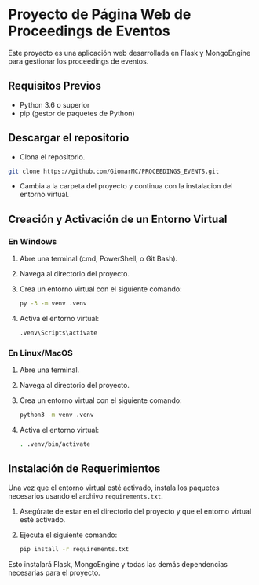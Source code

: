 # Proyecto de Página Web de Proceedings de Eventos

Este proyecto es una aplicación web desarrollada en Flask y MongoEngine para gestionar los proceedings de eventos.

## Requisitos Previos

- Python 3.6 o superior
- pip (gestor de paquetes de Python)

## Descargar el repositorio

- Clona el repositorio.

```bash
git clone https://github.com/GiomarMC/PROCEEDINGS_EVENTS.git
```
- Cambia a la carpeta del proyecto y continua con la instalacion del entorno virtual.

## Creación y Activación de un Entorno Virtual

### En Windows

1. Abre una terminal (cmd, PowerShell, o Git Bash).
2. Navega al directorio del proyecto.
3. Crea un entorno virtual con el siguiente comando:

    ```bash
    py -3 -m venv .venv
    ```

4. Activa el entorno virtual:

    ```bash
    .venv\Scripts\activate
    ```

### En Linux/MacOS

1. Abre una terminal.
2. Navega al directorio del proyecto.
3. Crea un entorno virtual con el siguiente comando:

    ```bash
    python3 -m venv .venv
    ```

4. Activa el entorno virtual:

    ```bash
    . .venv/bin/activate
    ```

## Instalación de Requerimientos

Una vez que el entorno virtual esté activado, instala los paquetes necesarios usando el archivo `requirements.txt`.

1. Asegúrate de estar en el directorio del proyecto y que el entorno virtual esté activado.
2. Ejecuta el siguiente comando:

    ```bash
    pip install -r requirements.txt
    ```

Esto instalará Flask, MongoEngine y todas las demás dependencias necesarias para el proyecto.